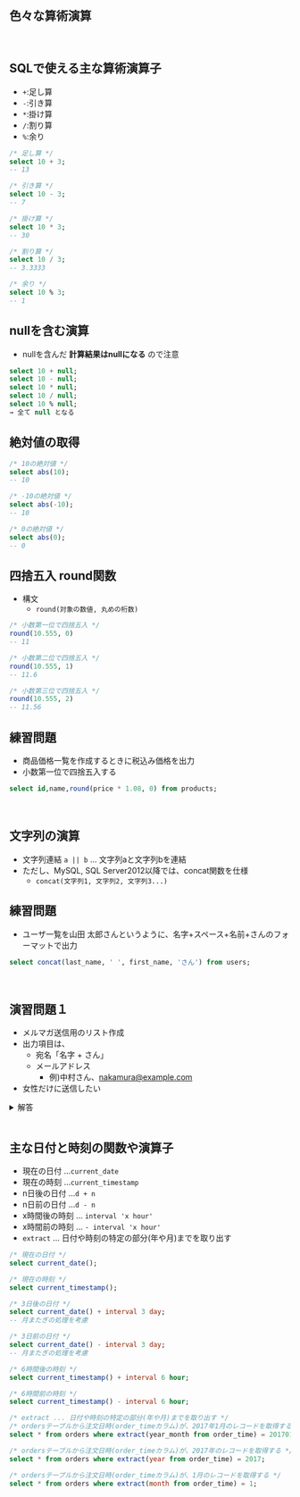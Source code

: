 ## 色々な算術演算  
<br>

SQLで使える主な算術演算子
----
- `+`:足し算
- `-`:引き算
- `*`:掛け算
- `/`:割り算
- `%`:余り
```sql
/* 足し算 */
select 10 + 3;
-- 13

/* 引き算 */
select 10 - 3;
-- 7

/* 掛け算 */
select 10 * 3;
-- 30

/* 割り算 */
select 10 / 3;
-- 3.3333

/* 余り */
select 10 % 3;
-- 1
```

nullを含む演算
-----
- nullを含んだ **計算結果はnullになる** ので注意
```sql
select 10 + null;
select 10 - null;
select 10 * null;
select 10 / null;
select 10 % null;
→ 全て null となる
```

絶対値の取得
-----
```sql
/* 10の絶対値 */
select abs(10);
-- 10

/* -10の絶対値 */
select abs(-10);
-- 10

/* 0の絶対値 */
select abs(0);
-- 0
```

四捨五入  round関数
-----
- 構文
  - `round(対象の数値, 丸めの桁数)`
```sql
/* 小数第一位で四捨五入 */
round(10.555, 0)
-- 11

/* 小数第二位で四捨五入 */
round(10.555, 1)
-- 11.6

/* 小数第三位で四捨五入 */
round(10.555, 2)
-- 11.56
```

練習問題
-----
- 商品価格一覧を作成するときに税込み価格を出力
- 小数第一位で四捨五入する

```sql
select id,name,round(price * 1.08, 0) from products;
```  
<br>

文字列の演算
-----
- 文字列連結 `a || b` ... 文字列aと文字列bを連結
- ただし、MySQL, SQL Server2012以降では、concat関数を仕様
  - `concat(文字列1, 文字列2, 文字列3...)`

練習問題
-----
- ユーザ一覧を山田 太郎さんというように、名字+スペース+名前+さんのフォーマットで出力
```sql
select concat(last_name, ' ', first_name, 'さん') from users;
```  
<br>

演習問題１
-----
- メルマガ送信用のリスト作成
- 出力項目は、
  - 宛名「名字 + さん」
  - メールアドレス
    - 例)中村さん、nakamura@example.com
- 女性だけに送信したい

<details><summary>解答</summary>

```sql
select 
  concat(last_name, 'さん'),
  email,
from
  users
where
  gender = 2;

```
</details>  
<br>

主な日付と時刻の関数や演算子
-----
- 現在の日付 ...`current_date`
- 現在の時刻 ...`current_timestamp`
- n日後の日付 ...`d + n`
- n日前の日付 ...`d - n`
- x時間後の時刻 ... `interval 'x hour'`
- x時間前の時刻 ... `- interval 'x hour'`
- `extract` ... 日付や時刻の特定の部分(年や月)までを取り出す

```sql
/* 現在の日付 */
select current_date();

/* 現在の時刻 */
select current_timestamp();

/* 3日後の日付 */
select current_date() + interval 3 day;
-- 月またぎの処理を考慮

/* 3日前の日付 */
select current_date() - interval 3 day;
-- 月またぎの処理を考慮

/* 6時間後の時刻 */
select current_timestamp() + interval 6 hour;

/* 6時間前の時刻 */
select current_timestamp() - interval 6 hour;

/* extract ... 日付や時刻の特定の部分(年や月)までを取り出す */
/* ordersテーブルから注文日時(order_timeカラム)が、2017年1月のレコードを取得する */
select * from orders where extract(year_month from order_time) = 201701;

/* ordersテーブルから注文日時(order_timeカラム)が、2017年のレコードを取得する */
select * from orders where extract(year from order_time) = 2017;

/* ordersテーブルから注文日時(order_timeカラム)が、1月のレコードを取得する */
select * from orders where extract(month from order_time) = 1;
```

